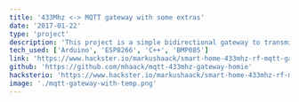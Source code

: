 ```yaml
---
title: '433Mhz <-> MQTT gateway with some extras'
date: '2017-01-22'
type: 'project'
description: 'This project is a simple bidirectional gateway to transmit and receive 433Mhz RF signals connected to MQTT. It is built with a cost-effective ESP8266 WiFi chip, simple 433Mhz RF modules and an additional BMP085 sensor.'
tech_used: ['Arduino', 'ESP8266', 'C++', 'BMP085']
link: 'https://www.hackster.io/markushaack/smart-home-433mhz-rf-mqtt-gateway-with-some-extras-bbb1ca'
github: 'https://github.com/mhaack/mqtt-433mhz-gateway-homie'
hacksterio: 'https://www.hackster.io/markushaack/smart-home-433mhz-rf-mqtt-gateway-with-some-extras-bbb1ca'
image: './mqtt-gateway-with-temp.png'
---
```

